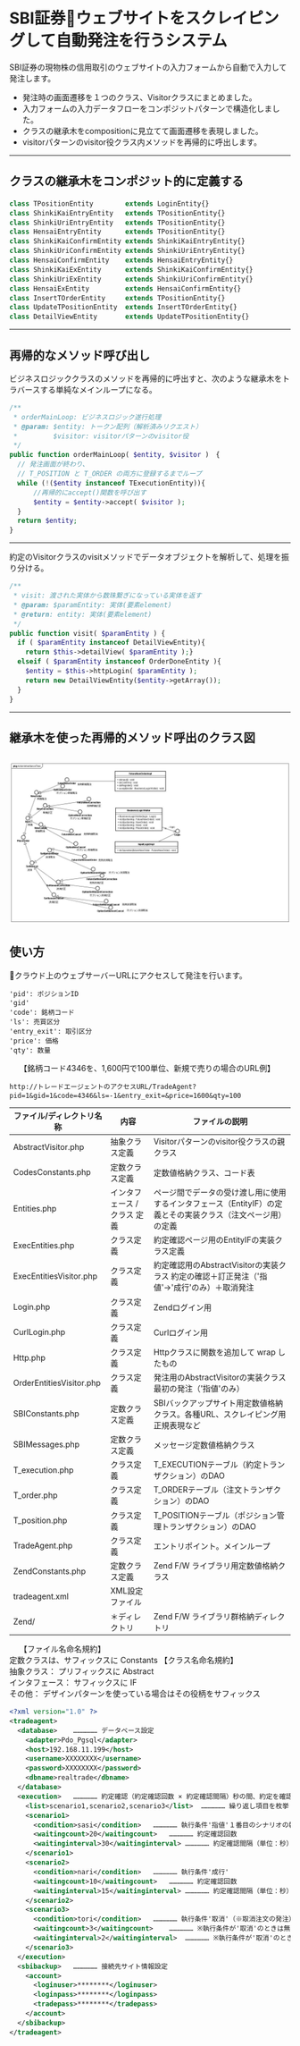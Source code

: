 # SBI証券ウェブサイトをスクレイピングして自動発注を行うシステム
SBI証券の現物株の信用取引のウェブサイトの入力フォームから自動で入力して発注します。
- 発注時の画面遷移を１つのクラス、Visitorクラスにまとめました。
- 入力フォームの入力データフローをコンポジットパターンで構造化しました。
- クラスの継承木をcompositionに見立てて画面遷移を表現しました。
- visitorパターンのvisitor役クラス内メソッドを再帰的に呼出します。
---
## クラスの継承木をコンポジット的に定義する
```php
class TPositionEntity        extends LoginEntity{}
class ShinkiKaiEntryEntity   extends TPositionEntity{}
class ShinkiUriEntryEntity   extends TPositionEntity{}
class HensaiEntryEntity      extends TPositionEntity{}
class ShinkiKaiConfirmEntity extends ShinkiKaiEntryEntity{}
class ShinkiUriConfirmEntity extends ShinkiUriEntryEntity{}
class HensaiConfirmEntity    extends HensaiEntryEntity{}
class ShinkiKaiExEntity      extends ShinkiKaiConfirmEntity{}
class ShinkiUriExEntity      extends ShinkiUriConfirmEntity{}
class HensaiExEntity         extends HensaiConfirmEntity{}
class InsertTOrderEntity     extends TPositionEntity{}
class UpdateTPositionEntity  extends InsertTOrderEntity{}
class DetailViewEntity       extends UpdateTPositionEntity{}
```
---
## 再帰的なメソッド呼び出し
ビジネスロジッククラスのメソッドを再帰的に呼出すと、次のような継承木をトラバースする単純なメインループになる。
```php
/**
 * orderMainLoop: ビジネスロジック遂行処理
 * @param: $entity: トークン配列（解析済みリクエスト）
 *         $visitor: visitorパターンのvisitor役
 */
public function orderMainLoop( $entity, $visitor )　{
  // 発注画面が終わり、
  // T_POSITION と T_ORDER の両方に登録するまでループ
  while (!($entity instanceof TExecutionEntity)){
      //再帰的にaccept()関数を呼び出す
      $entity = $entity->accept( $visitor );
  }
  return $entity;
}
```
---
約定のVisitorクラスのvisitメソッドでデータオブジェクトを解析して、処理を振り分ける。
```php
/**
 * visit: 渡された実体から数珠繋ぎになっている実体を返す
 * @param: $paramEntity: 実体(要素element)
 * @return: entity: 実体(要素element)
 */
public function visit( $paramEntity ) {
  if ( $paramEntity instanceof DetailViewEntity){
    return $this->detailView( $paramEntity );}
  elseif ( $paramEntity instanceof OrderDoneEntity ){
    $entity = $this->httpLogin( $paramEntity );
    return new DetailViewEntity($entity->getArray());
  }
}
```
---
## 継承木を使った再帰的メソッド呼出のクラス図
![継承木コンポジット](https://github.com/wmach/webautopilot/blob/master/tree.png)
---
## 使い方
クラウド上のウェブサーバーURLにアクセスして発注を行います。
```
'pid': ポジションID
'gid'
'code': 銘柄コード
'ls': 売買区分
'entry_exit': 取引区分
'price': 価格
'qty': 数量
```
　 
【銘柄コード4346を、1,600円で100単位、新規で売りの場合のURL例】
```
http://トレードエージェントのアクセスURL/TradeAgent?pid=1&gid=1&code=4346&ls=-1&entry_exit=&price=1600&qty=100
```
  
| ファイル/ディレクトリ名称 | 内容 |ファイルの説明 |
|-|-|-|
| AbstractVisitor.php | 抽象クラス定義 | Visitorパターンのvisitor役クラスの親クラス |
| CodesConstants.php | 定数クラス定義 | 定数値格納クラス、コード表 |
| Entities.php | インタフェース / クラス 定義 | ページ間でデータの受け渡し用に使用するインタフェース（EntityIF）の定義とその実装クラス（注文ページ用）の定義 |
| ExecEntities.php | クラス定義 | 約定確認ページ用のEntityIFの実装クラス定義 |
| ExecEntitiesVisitor.php | クラス定義 | 約定確認用のAbstractVisitorの実装クラス 約定の確認＋訂正発注（'指値'→'成行'のみ）＋取消発注 |
| Login.php | クラス定義 | Zendログイン用 |
| CurlLogin.php | クラス定義 | Curlログイン用 |
| Http.php | クラス定義 | Httpクラスに関数を追加して wrap したもの |
| OrderEntitiesVisitor.php | クラス定義 | 発注用のAbstractVisitorの実装クラス 最初の発注（'指値'のみ） |
| SBIConstants.php | 定数クラス定義 | SBIバックアップサイト用定数値格納クラス。各種URL、スクレイピング用正規表現など |
| SBIMessages.php | 定数クラス定義 | メッセージ定数値格納クラス |
| T_execution.php | クラス定義 | T_EXECUTIONテーブル（約定トランザクション）のDAO |
| T_order.php | クラス定義 | T_ORDERテーブル（注文トランザクション）のDAO |
| T_position.php | クラス定義 | T_POSITIONテーブル（ポジション管理トランザクション）のDAO |
| TradeAgent.php | クラス定義 | エントリポイント。メインループ |
| ZendConstants.php | 定数クラス定義 | Zend F/W ライブラリ用定数値格納クラス |
| tradeagent.xml | XML設定ファイル |  |
| Zend/ | ＊ディレクトリ | Zend F/W ライブラリ群格納ディレクトリ |
　 
【ファイル名命名規約】  
定数クラスは、サフィックスに Constants
【クラス名命名規約】  
抽象クラス： プリフィックスに Abstract  
インタフェース： サフィックスに IF  
その他： デザインパターンを使っている場合はその役柄をサフィックス  

```xml
<?xml version="1.0" ?>	
<tradeagent>	
  <database>	……………… データベース設定
    <adapter>Pdo_Pgsql</adapter>	
    <host>192.168.11.199</host>	
    <username>XXXXXXXX</username>	
    <password>XXXXXXXX</password>	
    <dbname>realtrade</dbname>	
  </database>	
  <execution>	……………… 約定確認（約定確認回数 × 約定確認間隔）秒の間、約定を確認します。
    <list>scenario1,scenario2,scenario3</list>	……………… 繰り返し項目を枚挙（※カンマで区切る、スペース等は受け付けない）
    <scenario1>	
      <condition>sasi</condition>	……………… 執行条件'指値'１番目のシナリオの執行条件指定は無視され、常に'指値'となる
      <waitingcount>20</waitingcount>	……………… 約定確認回数
      <waitinginterval>30</waitinginterval>	……………… 約定確認間隔（単位：秒）
    </scenario1>	
    <scenario2>	
      <condition>nari</condition>	……………… 執行条件'成行'
      <waitingcount>10</waitingcount>	……………… 約定確認回数
      <waitinginterval>15</waitinginterval>	……………… 約定確認間隔（単位：秒）
    </scenario2>	
    <scenario3>	
      <condition>tori</condition>	……………… 執行条件'取消'（※取消注文の発注）
      <waitingcount>3</waitingcount>	……………… ※執行条件が'取消'のときは無視され、取消注文発注後直ちにプログラム終了
      <waitinginterval>2</waitinginterval>	……………… ※執行条件が'取消'のときは無視され、取消注文発注後直ちにプログラム終了
    </scenario3>	
  </execution>	
  <sbibackup>	……………… 接続先サイト情報設定
    <account>	
      <loginuser>********</loginuser>	
      <loginpass>********</loginpass>	
      <tradepass>********</tradepass>	
    </account>	
  </sbibackup>	
</tradeagent>	
```